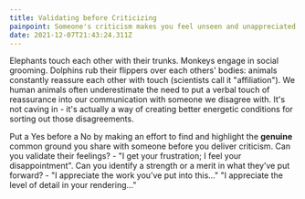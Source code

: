```yaml
---
title: Validating before Criticizing
painpoint: Someone's criticism makes you feel unseen and unappreciated
date: 2021-12-07T21:43:24.311Z
---
```

Elephants touch each other with their trunks. Monkeys engage in social grooming. Dolphins rub their flippers over each others' bodies: animals constantly reassure each other with touch (scientists call it "affiliation"). We human animals often underestimate the need to put a verbal touch of reassurance into our communication with someone we disagree with. It's not caving in - it's actually a way of creating better energetic conditions for sorting out those disagreements. 

Put a Yes before a No by making an effort to find and highlight the **genuine** common ground you share with someone before you deliver criticism. Can you validate their feelings? - "I get your frustration; I feel your disappointment". Can you identify a strength or a merit in what they’ve put forward? - "I appreciate the work you’ve put into this…" "I appreciate the level of detail in your rendering…"